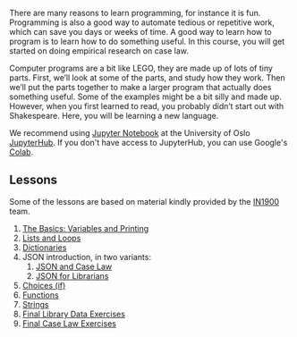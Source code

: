 There are many reasons to learn programming, for instance it is fun. Programming
is also a good way to automate tedious or repetitive work, which can save you days or weeks of time.
A good way to learn how to program is to learn how to do something useful.
In this course, you will get started on doing empirical research on case law.

Computer programs are a bit like LEGO, they are made up of lots
of tiny parts. First, we’ll look at some of the parts, and study
how they work. Then we’ll put the parts together to make a larger
program that actually does something useful. Some of the examples
might be a bit silly and made up. However, when you first learned
to read, you probably didn’t start out with Shakespeare.
Here, you will be learning a new language.

We recommend using [Jupyter Notebook](https://jupyter-notebook.readthedocs.io/en/stable/examples/Notebook/Notebook%20Basics.html)
at the University of Oslo [JupyterHub](https://jupyterhub.uio.no/).
If you don't have access to JupyterHub, you can use Google's
[Colab](https://colab.research.google.com/github/scriptotek/programming-for-lawyers/).

## Lessons

Some of the lessons are based on material kindly provided by the
[IN1900]( https://www.uio.no/studier/emner/matnat/ifi/IN1900/h19/) team.

1. [The Basics: Variables and Printing](https://nbviewer.jupyter.org/github/scriptotek/programming-for-lawyers/blob/master/01_basics.ipynb)
1. [Lists and Loops](https://nbviewer.jupyter.org/github/scriptotek/programming-for-lawyers/blob/master/02_lists_loops.ipynb)
1. [Dictionaries](https://nbviewer.jupyter.org/github/scriptotek/programming-for-lawyers/blob/master/03_Dictionaries.ipynb)
1. JSON introduction, in two variants:
   1. [JSON and Case Law](https://nbviewer.jupyter.org/github/scriptotek/programming-for-lawyers/blob/master/04_caselaw.ipynb)
   1. [JSON for Librarians](https://nbviewer.jupyter.org/github/uio-library/JSON-tutorial/blob/master/01_intro.ipynb)
1. [Choices (if)](https://nbviewer.jupyter.org/github/scriptotek/programming-for-lawyers/blob/master/05_if.ipynb)
1. [Functions](https://nbviewer.jupyter.org/github/scriptotek/programming-for-lawyers/blob/master/06_functions.ipynb)
1. [Strings](https://nbviewer.jupyter.org/github/scriptotek/programming-for-lawyers/blob/master/07_Strings.ipynb)
1. [Final Library Data Exercises](https://nbviewer.jupyter.org/github/scriptotek/programming-for-lawyers/blob/master/09_library_data_exercises.ipynb)
1. [Final Case Law Exercises](https://nbviewer.jupyter.org/github/scriptotek/programming-for-lawyers/blob/master/10_case_law_exercises.ipynb)

<!--
1. [Getting user input](https://nbviewer.jupyter.org/github/scriptotek/programming-for-lawyers/blob/master/10_user_input.ipynb)
1. [Classes](https://nbviewer.jupyter.org/github/scriptotek/programming-for-lawyers/blob/master/08_Classes.ipynb)
1. [Object oriented programming and inheritance](https://nbviewer.jupyter.org/github/scriptotek/programming-for-lawyers/blob/master/09_OOP.ipynb)
-->
